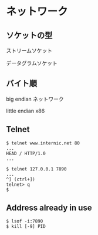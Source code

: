 # ネットワーク

## ソケットの型

ストリームソケット

データグラムソケット

## バイト順

big endian ネットワーク

little endian x86

## Telnet

```
$ telnet www.internic.net 80
...
HEAD / HTTP/1.0
...

$ telnet 127.0.0.1 7890
...
^] (ctrl+])
telnet> q
$ 
```

## Address already in use

```
$ lsof -i:7890
$ kill [-9] PID
```
